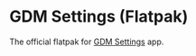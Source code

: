 # GDM Settings (Flatpak)
The official flatpak for [GDM Settings](https://gdm-settings.github.io) app.
